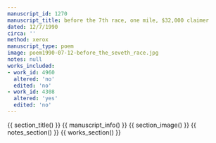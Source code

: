 ```yaml
---
manuscript_id: 1270
manuscript_title: before the 7th race, one mile, $32,000 claimer
dated: 12/7/1990
circa: ''
method: xerox
manuscript_type: poem
image: poem1990-07-12-before_the_seveth_race.jpg
notes: null
works_included:
- work_id: 4960
  altered: 'no'
  edited: 'no'
- work_id: 4308
  altered: 'yes'
  edited: 'no'
---
```


{{ section_title() }}
{{ manuscript_info() }}
{{ section_image() }}
{{ notes_section() }}
{{ works_section() }}
